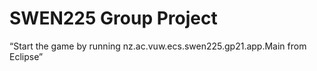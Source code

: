 # SWEN225 Group Project

“Start the game by running nz.ac.vuw.ecs.swen225.gp21.app.Main from Eclipse”
